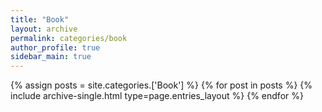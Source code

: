 ```yaml
---
title: "Book"
layout: archive
permalink: categories/book
author_profile: true
sidebar_main: true
---
```


{% assign posts = site.categories.['Book'] %}
{% for post in posts %} {% include archive-single.html type=page.entries_layout %} {% endfor %}